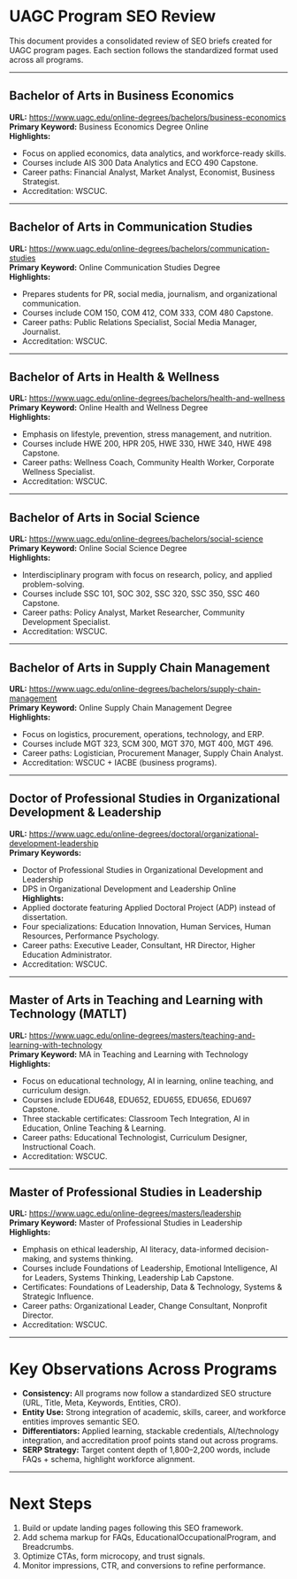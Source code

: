 
# UAGC Program SEO Review

This document provides a consolidated review of SEO briefs created for UAGC program pages. Each section follows the standardized format used across all programs.

---

## Bachelor of Arts in Business Economics

**URL:** https://www.uagc.edu/online-degrees/bachelors/business-economics  
**Primary Keyword:** Business Economics Degree Online  
**Highlights:**  
- Focus on applied economics, data analytics, and workforce-ready skills.  
- Courses include AIS 300 Data Analytics and ECO 490 Capstone.  
- Career paths: Financial Analyst, Market Analyst, Economist, Business Strategist.  
- Accreditation: WSCUC.  

---

## Bachelor of Arts in Communication Studies

**URL:** https://www.uagc.edu/online-degrees/bachelors/communication-studies  
**Primary Keyword:** Online Communication Studies Degree  
**Highlights:**  
- Prepares students for PR, social media, journalism, and organizational communication.  
- Courses include COM 150, COM 412, COM 333, COM 480 Capstone.  
- Career paths: Public Relations Specialist, Social Media Manager, Journalist.  
- Accreditation: WSCUC.  

---

## Bachelor of Arts in Health & Wellness

**URL:** https://www.uagc.edu/online-degrees/bachelors/health-and-wellness  
**Primary Keyword:** Online Health and Wellness Degree  
**Highlights:**  
- Emphasis on lifestyle, prevention, stress management, and nutrition.  
- Courses include HWE 200, HPR 205, HWE 330, HWE 340, HWE 498 Capstone.  
- Career paths: Wellness Coach, Community Health Worker, Corporate Wellness Specialist.  
- Accreditation: WSCUC.  

---

## Bachelor of Arts in Social Science

**URL:** https://www.uagc.edu/online-degrees/bachelors/social-science  
**Primary Keyword:** Online Social Science Degree  
**Highlights:**  
- Interdisciplinary program with focus on research, policy, and applied problem-solving.  
- Courses include SSC 101, SOC 302, SSC 320, SSC 350, SSC 460 Capstone.  
- Career paths: Policy Analyst, Market Researcher, Community Development Specialist.  
- Accreditation: WSCUC.  

---

## Bachelor of Arts in Supply Chain Management

**URL:** https://www.uagc.edu/online-degrees/bachelors/supply-chain-management  
**Primary Keyword:** Online Supply Chain Management Degree  
**Highlights:**  
- Focus on logistics, procurement, operations, technology, and ERP.  
- Courses include MGT 323, SCM 300, MGT 370, MGT 400, MGT 496.  
- Career paths: Logistician, Procurement Manager, Supply Chain Analyst.  
- Accreditation: WSCUC + IACBE (business programs).  

---

## Doctor of Professional Studies in Organizational Development & Leadership

**URL:** https://www.uagc.edu/online-degrees/doctoral/organizational-development-leadership  
**Primary Keywords:**  
- Doctor of Professional Studies in Organizational Development and Leadership  
- DPS in Organizational Development and Leadership Online  
**Highlights:**  
- Applied doctorate featuring Applied Doctoral Project (ADP) instead of dissertation.  
- Four specializations: Education Innovation, Human Services, Human Resources, Performance Psychology.  
- Career paths: Executive Leader, Consultant, HR Director, Higher Education Administrator.  
- Accreditation: WSCUC.  

---

## Master of Arts in Teaching and Learning with Technology (MATLT)

**URL:** https://www.uagc.edu/online-degrees/masters/teaching-and-learning-with-technology  
**Primary Keyword:** MA in Teaching and Learning with Technology  
**Highlights:**  
- Focus on educational technology, AI in learning, online teaching, and curriculum design.  
- Courses include EDU648, EDU652, EDU655, EDU656, EDU697 Capstone.  
- Three stackable certificates: Classroom Tech Integration, AI in Education, Online Teaching & Learning.  
- Career paths: Educational Technologist, Curriculum Designer, Instructional Coach.  
- Accreditation: WSCUC.  

---

## Master of Professional Studies in Leadership

**URL:** https://www.uagc.edu/online-degrees/masters/leadership  
**Primary Keyword:** Master of Professional Studies in Leadership  
**Highlights:**  
- Emphasis on ethical leadership, AI literacy, data-informed decision-making, and systems thinking.  
- Courses include Foundations of Leadership, Emotional Intelligence, AI for Leaders, Systems Thinking, Leadership Lab Capstone.  
- Certificates: Foundations of Leadership, Data & Technology, Systems & Strategic Influence.  
- Career paths: Organizational Leader, Change Consultant, Nonprofit Director.  
- Accreditation: WSCUC.  

---

# Key Observations Across Programs

- **Consistency:** All programs now follow a standardized SEO structure (URL, Title, Meta, Keywords, Entities, CRO).  
- **Entity Use:** Strong integration of academic, skills, career, and workforce entities improves semantic SEO.  
- **Differentiators:** Applied learning, stackable credentials, AI/technology integration, and accreditation proof points stand out across programs.  
- **SERP Strategy:** Target content depth of 1,800–2,200 words, include FAQs + schema, highlight workforce alignment.  

---

# Next Steps

1. Build or update landing pages following this SEO framework.  
2. Add schema markup for FAQs, EducationalOccupationalProgram, and Breadcrumbs.  
3. Optimize CTAs, form microcopy, and trust signals.  
4. Monitor impressions, CTR, and conversions to refine performance.  
